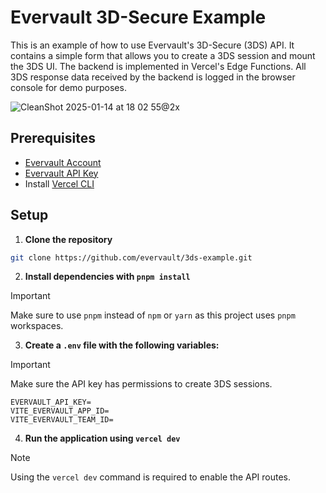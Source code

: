 # Evervault 3D-Secure Example

This is an example of how to use Evervault's 3D-Secure (3DS) API. It contains a simple form that allows you to create a 3DS session and mount the 3DS UI. The backend is implemented in Vercel's Edge Functions. All 3DS response data received by the backend is logged in the browser console for demo purposes.

![CleanShot 2025-01-14 at 18 02 55@2x](https://github.com/user-attachments/assets/df209729-4366-490b-8a1c-b832fbc0da33)

## Prerequisites

- [Evervault Account](https://app.evervault.com)
- [Evervault API Key](https://app.evervault.com/settings/api)
- Install [Vercel CLI](https://vercel.com/docs/cli)

## Setup

1. **Clone the repository**

```bash
git clone https://github.com/evervault/3ds-example.git
```

2. **Install dependencies with `pnpm install`**

> [!IMPORTANT]  
> Make sure to use `pnpm` instead of `npm` or `yarn` as this project uses `pnpm` workspaces.

3. **Create a `.env` file with the following variables:**

> [!IMPORTANT]  
> Make sure the API key has permissions to create 3DS sessions.

```
EVERVAULT_API_KEY=
VITE_EVERVAULT_APP_ID=
VITE_EVERVAULT_TEAM_ID=
```

4. **Run the application using `vercel dev`**

> [!NOTE]  
> Using the `vercel dev` command is required to enable the API routes.
